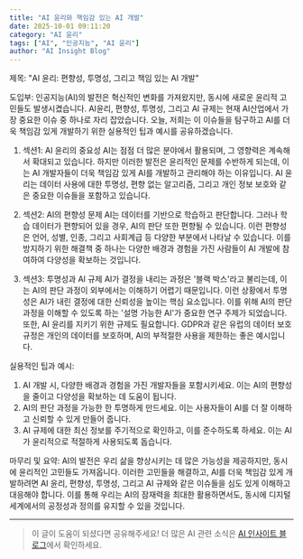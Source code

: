 ```yaml
---
title: "AI 윤리와 책임감 있는 AI 개발"
date: 2025-10-01 09:11:20
category: "AI 윤리"
tags: ["AI", "인공지능", "AI 윤리"]
author: "AI Insight Blog"
---
```


제목: "AI 윤리: 편향성, 투명성, 그리고 책임 있는 AI 개발"

도입부:
인공지능(AI)의 발전은 혁신적인 변화를 가져왔지만, 동시에 새로운 윤리적 고민들도 발생시켰습니다. AI윤리, 편향성, 투명성, 그리고 AI 규제는 현재 AI산업에서 가장 중요한 이슈 중 하나로 자리 잡았습니다. 오늘, 저희는 이 이슈들을 탐구하고 AI를 더욱 책임감 있게 개발하기 위한 실용적인 팁과 예시를 공유하겠습니다.

1. 섹션1: AI 윤리의 중요성
AI는 점점 더 많은 분야에서 활용되며, 그 영향력은 계속해서 확대되고 있습니다. 하지만 이러한 발전은 윤리적인 문제를 수반하게 되는데, 이는 AI 개발자들이 더욱 책임감 있게 AI를 개발하고 관리해야 하는 이유입니다. AI 윤리는 데이터 사용에 대한 투명성, 편향 없는 알고리즘, 그리고 개인 정보 보호와 같은 중요한 이슈들을 포함하고 있습니다.

2. 섹션2: AI의 편향성 문제
AI는 데이터를 기반으로 학습하고 판단합니다. 그러나 학습 데이터가 편향되어 있을 경우, AI의 판단 또한 편향될 수 있습니다. 이런 편향성은 언어, 성별, 인종, 그리고 사회계급 등 다양한 부분에서 나타날 수 있습니다. 이를 방지하기 위한 해결책 중 하나는 다양한 배경과 경험을 가진 사람들이 AI 개발에 참여하여 다양성을 확보하는 것입니다.

3. 섹션3: 투명성과 AI 규제
AI가 결정을 내리는 과정은 '블랙 박스'라고 불리는데, 이는 AI의 판단 과정이 외부에서는 이해하기 어렵기 때문입니다. 이런 상황에서 투명성은 AI가 내린 결정에 대한 신뢰성을 높이는 핵심 요소입니다. 이를 위해 AI의 판단 과정을 이해할 수 있도록 하는 '설명 가능한 AI'가 중요한 연구 주제가 되었습니다.
또한, AI 윤리를 지키기 위한 규제도 필요합니다. GDPR과 같은 유럽의 데이터 보호 규정은 개인의 데이터를 보호하며, AI의 부적절한 사용을 제한하는 좋은 예시입니다.

실용적인 팁과 예시:
1. AI 개발 시, 다양한 배경과 경험을 가진 개발자들을 포함시키세요. 이는 AI의 편향성을 줄이고 다양성을 확보하는 데 도움이 됩니다.
2. AI의 판단 과정을 가능한 한 투명하게 만드세요. 이는 사용자들이 AI를 더 잘 이해하고 신뢰할 수 있게 만들어 줍니다.
3. AI 규제에 대한 최신 정보를 주기적으로 확인하고, 이를 준수하도록 하세요. 이는 AI가 윤리적으로 적절하게 사용되도록 돕습니다.

마무리 및 요약:
AI의 발전은 우리 삶을 향상시키는 데 많은 가능성을 제공하지만, 동시에 윤리적인 고민들도 가져옵니다. 이러한 고민들을 해결하고, AI를 더욱 책임감 있게 개발하려면 AI 윤리, 편향성, 투명성, 그리고 AI 규제와 같은 이슈들을 심도 있게 이해하고 대응해야 합니다. 이를 통해 우리는 AI의 잠재력을 최대한 활용하면서도, 동시에 디지털 세계에서의 공정성과 정의를 유지할 수 있을 것입니다.

---

> 이 글이 도움이 되셨다면 공유해주세요! 
> 더 많은 AI 관련 소식은 [AI 인사이트 블로그](https://tonyhwang1004.github.io/ai-insight-blog)에서 확인하세요.
